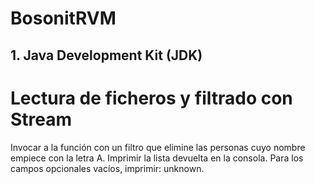 # BosonitRVM

## 1. Java Development Kit (JDK)
# Lectura de ficheros y filtrado con Stream

Invocar a la función con un filtro que elimine las personas
cuyo nombre empiece con la letra A. Imprimir la lista devuelta en la consola.
Para los campos opcionales vacíos, imprimir: unknown.